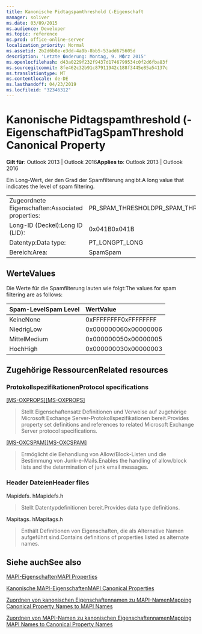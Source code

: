 ```yaml
---
title: Kanonische Pidtagspamthreshold (-Eigenschaft
manager: soliver
ms.date: 03/09/2015
ms.audience: Developer
ms.topic: reference
ms.prod: office-online-server
localization_priority: Normal
ms.assetid: 2b2d6b8e-e3dd-4a9b-8bb5-53add675605d
description: 'Letzte �nderung: Montag, 9. M�rz 2015'
ms.openlocfilehash: d43a0229f232f9437d1746799534c0f2d6fba83f
ms.sourcegitcommit: 8fe462c32b91c87911942c188f3445e85a54137c
ms.translationtype: MT
ms.contentlocale: de-DE
ms.lasthandoff: 04/23/2019
ms.locfileid: "32346312"
---
```

# <a name="pidtagspamthreshold-canonical-property"></a><span data-ttu-id="9de22-103">Kanonische Pidtagspamthreshold (-Eigenschaft</span><span class="sxs-lookup"><span data-stu-id="9de22-103">PidTagSpamThreshold Canonical Property</span></span>

  
  
<span data-ttu-id="9de22-104">**Gilt für**: Outlook 2013 | Outlook 2016</span><span class="sxs-lookup"><span data-stu-id="9de22-104">**Applies to**: Outlook 2013 | Outlook 2016</span></span> 
  
<span data-ttu-id="9de22-105">Ein Long-Wert, der den Grad der Spamfilterung angibt.</span><span class="sxs-lookup"><span data-stu-id="9de22-105">A long value that indicates the level of spam filtering.</span></span>
  
|||
|:-----|:-----|
|<span data-ttu-id="9de22-106">Zugeordnete Eigenschaften:</span><span class="sxs-lookup"><span data-stu-id="9de22-106">Associated properties:</span></span>  <br/> |<span data-ttu-id="9de22-107">PR_SPAM_THRESHOLD</span><span class="sxs-lookup"><span data-stu-id="9de22-107">PR_SPAM_THRESHOLD</span></span>  <br/> |
|<span data-ttu-id="9de22-108">Long-ID (Deckel):</span><span class="sxs-lookup"><span data-stu-id="9de22-108">Long ID (LID):</span></span>  <br/> | <span data-ttu-id="9de22-109">0x041B</span><span class="sxs-lookup"><span data-stu-id="9de22-109">0x041B</span></span>  <br/> |
|<span data-ttu-id="9de22-110">Datentyp:</span><span class="sxs-lookup"><span data-stu-id="9de22-110">Data type:</span></span>  <br/> |<span data-ttu-id="9de22-111">PT_LONG</span><span class="sxs-lookup"><span data-stu-id="9de22-111">PT_LONG</span></span>  <br/> |
|<span data-ttu-id="9de22-112">Bereich:</span><span class="sxs-lookup"><span data-stu-id="9de22-112">Area:</span></span>  <br/> |<span data-ttu-id="9de22-113">Spam</span><span class="sxs-lookup"><span data-stu-id="9de22-113">Spam</span></span>  <br/> |
   
## <a name="values"></a><span data-ttu-id="9de22-114">Werte</span><span class="sxs-lookup"><span data-stu-id="9de22-114">Values</span></span>

<span data-ttu-id="9de22-115">Die Werte für die Spamfilterung lauten wie folgt:</span><span class="sxs-lookup"><span data-stu-id="9de22-115">The values for spam filtering are as follows:</span></span>
  
|<span data-ttu-id="9de22-116">**Spam-Level**</span><span class="sxs-lookup"><span data-stu-id="9de22-116">**Spam Level**</span></span>|<span data-ttu-id="9de22-117">**Wert**</span><span class="sxs-lookup"><span data-stu-id="9de22-117">**Value**</span></span>|
|:-----|:-----|
|<span data-ttu-id="9de22-118">Keine</span><span class="sxs-lookup"><span data-stu-id="9de22-118">None</span></span>  <br/> |<span data-ttu-id="9de22-119">0xFFFFFFFF</span><span class="sxs-lookup"><span data-stu-id="9de22-119">0xFFFFFFFF</span></span>  <br/> |
|<span data-ttu-id="9de22-120">Niedrig</span><span class="sxs-lookup"><span data-stu-id="9de22-120">Low</span></span>  <br/> |<span data-ttu-id="9de22-121">0x00000006</span><span class="sxs-lookup"><span data-stu-id="9de22-121">0x00000006</span></span>  <br/> |
|<span data-ttu-id="9de22-122">Mittel</span><span class="sxs-lookup"><span data-stu-id="9de22-122">Medium</span></span>  <br/> |<span data-ttu-id="9de22-123">0x00000005</span><span class="sxs-lookup"><span data-stu-id="9de22-123">0x00000005</span></span>  <br/> |
|<span data-ttu-id="9de22-124">Hoch</span><span class="sxs-lookup"><span data-stu-id="9de22-124">High</span></span>  <br/> |<span data-ttu-id="9de22-125">0x00000003</span><span class="sxs-lookup"><span data-stu-id="9de22-125">0x00000003</span></span>  <br/> |
   
## <a name="related-resources"></a><span data-ttu-id="9de22-126">Zugehörige Ressourcen</span><span class="sxs-lookup"><span data-stu-id="9de22-126">Related resources</span></span>

### <a name="protocol-specifications"></a><span data-ttu-id="9de22-127">Protokollspezifikationen</span><span class="sxs-lookup"><span data-stu-id="9de22-127">Protocol specifications</span></span>

<span data-ttu-id="9de22-128">[[MS-OXPROPS]](https://msdn.microsoft.com/library/f6ab1613-aefe-447d-a49c-18217230b148%28Office.15%29.aspx)</span><span class="sxs-lookup"><span data-stu-id="9de22-128">[[MS-OXPROPS]](https://msdn.microsoft.com/library/f6ab1613-aefe-447d-a49c-18217230b148%28Office.15%29.aspx)</span></span>
  
> <span data-ttu-id="9de22-129">Stellt Eigenschaftensatz Definitionen und Verweise auf zugehörige Microsoft Exchange Server-Protokollspezifikationen bereit.</span><span class="sxs-lookup"><span data-stu-id="9de22-129">Provides property set definitions and references to related Microsoft Exchange Server protocol specifications.</span></span>
    
<span data-ttu-id="9de22-130">[[MS-OXCSPAM]](https://msdn.microsoft.com/library/522f8587-4aed-4cd6-831b-40bd87862189%28Office.15%29.aspx)</span><span class="sxs-lookup"><span data-stu-id="9de22-130">[[MS-OXCSPAM]](https://msdn.microsoft.com/library/522f8587-4aed-4cd6-831b-40bd87862189%28Office.15%29.aspx)</span></span>
  
> <span data-ttu-id="9de22-131">Ermöglicht die Behandlung von Allow/Block-Listen und die Bestimmung von Junk-e-Mails.</span><span class="sxs-lookup"><span data-stu-id="9de22-131">Enables the handling of allow/block lists and the determination of junk email messages.</span></span>
    
### <a name="header-files"></a><span data-ttu-id="9de22-132">Header Dateien</span><span class="sxs-lookup"><span data-stu-id="9de22-132">Header files</span></span>

<span data-ttu-id="9de22-133">Mapidefs. h</span><span class="sxs-lookup"><span data-stu-id="9de22-133">Mapidefs.h</span></span>
  
> <span data-ttu-id="9de22-134">Stellt Datentypdefinitionen bereit.</span><span class="sxs-lookup"><span data-stu-id="9de22-134">Provides data type definitions.</span></span>
    
<span data-ttu-id="9de22-135">Mapitags. h</span><span class="sxs-lookup"><span data-stu-id="9de22-135">Mapitags.h</span></span>
  
> <span data-ttu-id="9de22-136">Enthält Definitionen von Eigenschaften, die als Alternative Namen aufgeführt sind.</span><span class="sxs-lookup"><span data-stu-id="9de22-136">Contains definitions of properties listed as alternate names.</span></span>
    
## <a name="see-also"></a><span data-ttu-id="9de22-137">Siehe auch</span><span class="sxs-lookup"><span data-stu-id="9de22-137">See also</span></span>



[<span data-ttu-id="9de22-138">MAPI-Eigenschaften</span><span class="sxs-lookup"><span data-stu-id="9de22-138">MAPI Properties</span></span>](mapi-properties.md)
  
[<span data-ttu-id="9de22-139">Kanonische MAPI-Eigenschaften</span><span class="sxs-lookup"><span data-stu-id="9de22-139">MAPI Canonical Properties</span></span>](mapi-canonical-properties.md)
  
[<span data-ttu-id="9de22-140">Zuordnen von kanonischen Eigenschaftennamen zu MAPI-Namen</span><span class="sxs-lookup"><span data-stu-id="9de22-140">Mapping Canonical Property Names to MAPI Names</span></span>](mapping-canonical-property-names-to-mapi-names.md)
  
[<span data-ttu-id="9de22-141">Zuordnen von MAPI-Namen zu kanonischen Eigenschaftennamen</span><span class="sxs-lookup"><span data-stu-id="9de22-141">Mapping MAPI Names to Canonical Property Names</span></span>](mapping-mapi-names-to-canonical-property-names.md)

